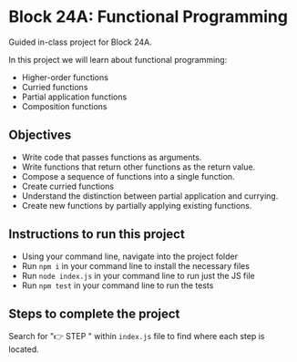 # Block 24A: Functional Programming

Guided in-class project for Block 24A. 

In this project we will learn about functional programming:
* Higher-order functions
* Curried functions
* Partial application functions
* Composition functions

## Objectives
- Write code that passes functions as arguments.
- Write functions that return other functions as the return value.
- Compose a sequence of functions into a single function.
- Create curried functions
- Understand the distinction between partial application and currying.
- Create new functions by partially applying existing functions.

## Instructions to run this project
- Using your command line, navigate into the project folder
- Run `npm i` in your command line to install the necessary files
- Run `node index.js` in your command line to run just the JS file
- Run `npm test` in your command line to run the tests

## Steps to complete the project

Search for "👉 STEP " within `index.js` file to find where each step is located.
